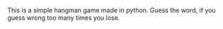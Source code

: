 This is a simple hangman game made in python.
Guess the word, if you guess wrong too many times you lose.